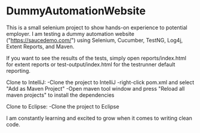 # DummyAutomationWebsite
This is a small selenium project to show hands-on experience to potential employer.
I am testing a dummy automation website ("https://saucedemo.com/") using Selenium, Cucumber, TestNG, Log4j, Extent Reports, and Maven.

If you want to see the results of the tests, simply open reports/index.html for extent reports
or test-output/index.html for the testrunner default reporting.

Clone to IntelliJ:
-Clone the project to IntelliJ
-right-click pom.xml and select "Add as Maven Project"
-Open maven tool window and press "Reload all maven projects" to install the dependencies

Clone to Eclipse:
-Clone the project to Eclipse

I am constantly learning and excited to grow when it comes to writing clean code.
